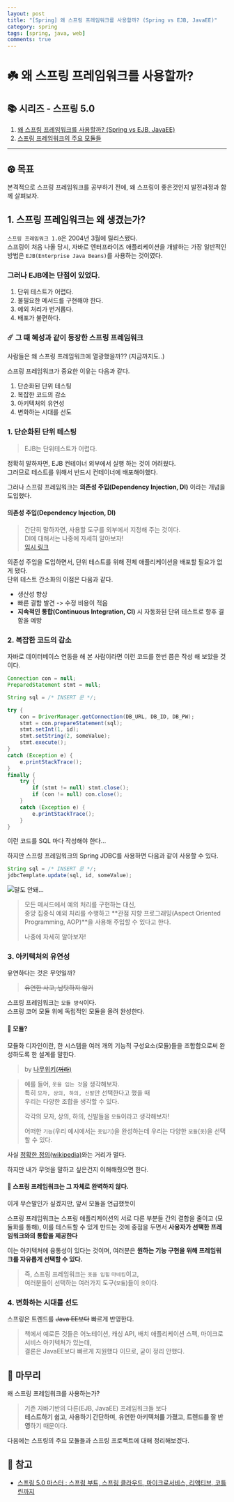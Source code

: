 ```yaml
---
layout: post
title: "[Spring] 왜 스프링 프레임워크를 사용할까? (Spring vs EJB, JavaEE)"
category: spring
tags: [spring, java, web]
comments: true
---
```

# ☘️ 왜 스프링 프레임워크를 사용할까?

## 📚 시리즈 - 스프링 5.0
1. [왜 스프링 프레임워크를 사용할까? (Spring vs EJB, JavaEE)](https://outstanding1301.github.io/spring/2021/01/08/mastering-spring5-1/)
2. [스프링 프레임워크의 주요 모듈들](https://outstanding1301.github.io/spring/2021/01/09/mastering-spring5-2/)

----

## ⚽︎ 목표
본격적으로 스프링 프레임워크를 공부하기 전에, 왜 스프링이 좋은것인지 발전과정과 함께 살펴보자.

## 1. 스프링 프레임워크는 왜 생겼는가?
`스프링 프레임워크 1.0`은 2004년 3월에 릴리스됐다.  
스프링이 처음 나올 당시, 자바로 엔터프라이즈 애플리케이션을 개발하는 가장 일반적인 방법은 `EJB(Enterprise Java Beans)`를 사용하는 것이였다.  

### 그러나 EJB에는 단점이 있었다.
1. 단위 테스트가 어렵다.
2. 불필요한 메서드를 구현해야 한다.
3. 예외 처리가 번거롭다.
4. 배포가 불편하다.

### ☄️ 그 때 혜성과 같이 등장한 스프링 프레임워크
사람들은 왜 스프링 프레임워크에 열광했을까?? (지금까지도..)  

스프링 프레임워크가 중요한 이유는 다음과 같다.  
1. 단순화된 단위 테스팅
2. 복잡한 코드의 감소
3. 아키텍처의 유연성
4. 변화하는 시대를 선도

### 1. 단순화된 단위 테스팅  
> EJB는 단위테스트가 어렵다.

정확히 말하자면, EJB 컨테이너 외부에서 실행 하는 것이 어려웠다.  
그러므로 테스트를 위해서 반드시 컨테이너에 배포해야했다.  

그러나 스프링 프레임워크는 **의존성 주입(Dependency Injection, DI)** 이라는 개념을 도입했다.

#### 의존성 주입(Dependency Injection, DI)
> 간단히 말하자면, 사용할 도구를 외부에서 지정해 주는 것이다.  
> DI에 대해서는 나중에 자세히 알아보자!  
> [임시 링크](https://ko.wikipedia.org/wiki/%EC%9D%98%EC%A1%B4%EC%84%B1_%EC%A3%BC%EC%9E%85)

의존성 주입을 도입하면서, 단위 테스트를 위해 전체 애플리케이션을 배포할 필요가 없게 됐다.  
단위 테스트 간소화의 이점은 다음과 같다.
- 생산성 향상  
- 빠른 결함 발견 -> 수정 비용이 적음
- **지속적인 통합(Continuous Integration, CI)** 시 자동화된 단위 테스트로 향후 결함을 예방

### 2. 복잡한 코드의 감소
자바로 데이터베이스 연동을 해 본 사람이라면 이런 코드를 한번 쯤은 작성 해 보았을 것이다.

```java
Connection con = null;
PreparedStatement stmt = null;

String sql = /* INSERT 문 */;

try {
    con = DriverManager.getConnection(DB_URL, DB_ID, DB_PW);
    stmt = con.prepareStatement(sql);
    stmt.setInt(1, id);
    stmt.setString(2, someValue);
    stmt.execute();
}
catch (Exception e) {
    e.printStackTrace();
}
finally {
    try {
        if (stmt != null) stmt.close();
        if (con != null) con.close();
    }
    catch (Exception e) {
        e.printStackTrace();
    }
}
```

이런 코드를 SQL 마다 작성해야 한다...

하지만 스프링 프레임워크의 Spring JDBC를 사용하면 다음과 같이 사용할 수 있다.

```java
String sql = /* INSERT 문 */;
jdbcTemplate.update(sql, id, someValue);
```

![말도 안돼...](https://media.giphy.com/media/CH0fzClj8QCDS/giphy.gif)

> 모든 메서드에서 예외 처리를 구현하는 대신,  
> 중앙 집중식 예외 처리를 수행하고 **관점 지향 프로그래밍(Aspect Oriented Programming, AOP)**을 사용해 주입할 수 있다고 한다.
>   
> 나중에 자세히 알아보자!


### 3. 아키텍처의 유연성

유연하다는 것은 무엇일까?  

> ~~유연한 사고, 남탓하지 않기~~

스프링 프레임워크는 `모듈 방식`이다.  
스프링 코어 모듈 위에 독립적인 모듈을 올려 완성한다.  

#### 🧐 모듈?
모듈화 디자인이란, 한 시스템을 여러 개의 기능적 구성요소(모듈)들을 조합함으로써 완성하도록 한 설계를 말한다.

> by [나무위키(~~꺼라~~)](https://namu.wiki/w/%EB%AA%A8%EB%93%88#s-1)

> 예를 들어, `옷을 입는 것`을 생각해보자.  
> 특히 `모자, 상의, 하의, 신발`만 선택한다고 했을 때  
> 우리는 다양한 조합을 생각할 수 있다.  
>  
> 각각의 모자, 상의, 하의, 신발들을 `모듈`이라고 생각해보자!  
>  
> 어떠한 `기능`(우리 예시에서는 `옷입기`)을 완성하는데 우리는 다양한 `모듈`(`옷`)을 선택할 수 있다.

사실 [정확한 정의(wikipedia)](https://ko.wikipedia.org/wiki/%EB%AA%A8%EB%93%88_(%ED%94%84%EB%A1%9C%EA%B7%B8%EB%9E%98%EB%B0%8D))와는 거리가 멀다.  

하지만 내가 무엇을 말하고 싶은건지 이해해줬으면 한다.

#### 🤔 스프링 프레임워크는 그 자체로 완벽하지 않다.
이게 무슨말인가 싶겠지만, 앞서 모듈을 언급했듯이

스프링 프레임워크는 스프링 애플리케이션의 서로 다른 부분들 간의 결합을 줄이고 (모듈화를 통해), 이를 테스트할 수 있게 만드는 것에 중점을 두면서 **사용자가 선택한 프레임워크와의 통합을 제공한다**

이는 아키텍처에 융통성이 있다는 것이며, 여러분은 **원하는 기능 구현을 위해 프레임워크를 자유롭게 선택할 수 있다.**

> 즉, 스프링 프레임워크는 `옷을 입힐` `마네킹`이고,  
> 여러분들이 선택하는 여러가지 도구(`모듈`)들이 `옷`이다.

### 4. 변화하는 시대를 선도

스프링은 트렌드를 ~~Java EE보다~~ 빠르게 반영한다.
> 책에서 예로든 것들은 어노테이션, 캐싱 API, 배치 애플리케이션 스펙, 마이크로서비스 아키텍처가 있는데,  
> 결론은 JavaEE보다 빠르게 지원했다 이므로, 굳이 정리 안했다.

## 📕 마무리
왜 스프링 프레임워크를 사용하는가?
> 기존 자바기반의 다른(EJB, JavaEE) 프레임워크들 보다  
> **테스트하기 쉽고**, **사용하기 간단하며**, **유연한 아키텍처를 가졌고**, **트렌드를 잘 반영**하기 때문이다.

다음에는 스프링의 주요 모듈들과 스프링 프로젝트에 대해 정리해보겠다.

## 🚀 참고
- [스프링 5.0 마스터 : 스프링 부트, 스프링 클라우드, 마이크로서비스, 리액티브, 코틀린까지](http://www.yes24.com/Product/Goods/62950195)